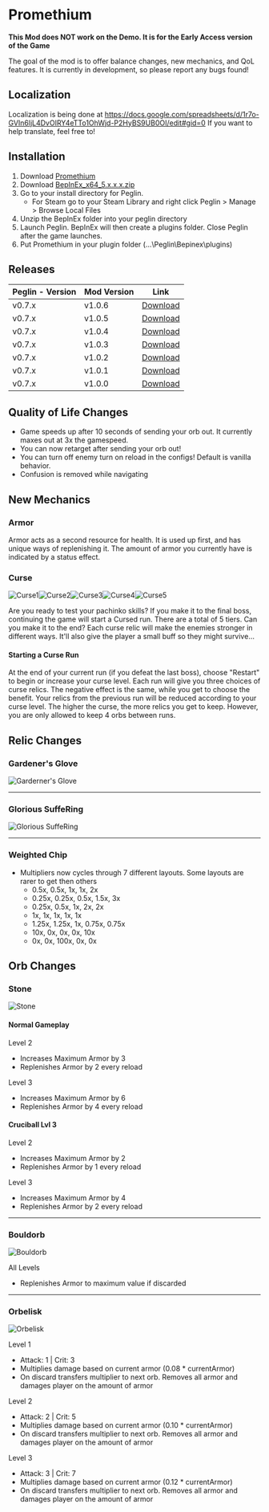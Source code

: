 # Promethium
**This Mod does NOT work on the Demo. It is for the Early Access version of the Game**

The goal of the mod is to offer balance changes, new mechanics, and QoL features. It is currently in development, so please report any bugs found!

## Localization
Localization is being done at https://docs.google.com/spreadsheets/d/1r7o-GVIn6ljL4DvOIRY4eTTo1OhWjd-P2HyBS9UB0OI/edit#gid=0
If you want to help translate, feel free to!

## Installation
1. Download [Promethium](https://github.com/ruiner189/Promethium/releases)
2. Download [BepInEx_x64_5.x.x.x.zip](https://github.com/BepInEx/BepInEx/releases)
3. Go to your install directory for Peglin.
    * For Steam go to your Steam Library and right click Peglin > Manage > Browse Local Files
4. Unzip the BepInEx folder into your peglin directory
5. Launch Peglin. BepInEx will then create a plugins folder. Close Peglin after the game launches.
6. Put Promethium in your plugin folder (...\Peglin\Bepinex\plugins)

## Releases
| Peglin - Version| Mod Version | Link |
|----------|-------------|-----------------|
| v0.7.x | v1.0.6 | [Download](https://github.com/ruiner189/Promethium/releases/download/1.0.5/Promethium.dll) |
| v0.7.x | v1.0.5 | [Download](https://github.com/ruiner189/Promethium/releases/download/1.0.5/Promethium.dll) |
| v0.7.x | v1.0.4 | [Download](https://github.com/ruiner189/Promethium/releases/download/1.0.4/Promethium.dll) |
| v0.7.x | v1.0.3 | [Download](https://github.com/ruiner189/Promethium/releases/download/1.0.3/Promethium.dll) |
| v0.7.x | v1.0.2 | [Download](https://github.com/ruiner189/Promethium/releases/download/1.0.2/Promethium.dll) |
| v0.7.x | v1.0.1 | [Download](https://github.com/ruiner189/Promethium/releases/download/1.0.1/Promethium.dll) |
| v0.7.x | v1.0.0 | [Download](https://github.com/ruiner189/Promethium/releases/download/1.0.0/Promethium.dll) |


## Quality of Life Changes
* Game speeds up after 10 seconds of sending your orb out. It currently maxes out at 3x the gamespeed.
* You can now retarget after sending your orb out!
* You can turn off enemy turn on reload in the configs! Default is vanilla behavior.
* Confusion is removed while navigating

## New Mechanics
### Armor
Armor acts as a second resource for health. It is used up first, and has unique ways of replenishing it. The amount of armor you currently have is indicated by a status effect.
### Curse
![Curse1](Resources/Relics/Curse_One.png)![Curse2](Resources/Relics/Curse_Two.png)![Curse3](Resources/Relics/Curse_Three.png)![Curse4](Resources/Relics/Curse_Four.png)![Curse5](Resources/Relics/Curse_Five.png)

Are you ready to test your pachinko skills? If you make it to the final boss, continuing the game will start a Cursed run. There are a total of 5 tiers. Can you make it to the end?
Each curse relic will make the enemies stronger in different ways. It'll also give the player a small buff so they might survive...

#### Starting a Curse Run
At the end of your current run (if you defeat the last boss), choose "Restart" to begin or increase your curse level. Each run will give you three choices of curse relics. The negative effect is the same, while you get to choose the benefit. Your relics from the previous run will be reduced according to your curse level. The higher the curse, the more relics you get to keep. However, you are only allowed to keep 4 orbs between runs.

## Relic Changes
### Gardener's Glove
![Garderner's Glove](Docs/Images/GardenerGlove.png)

----------

### Glorious SuffeRing
![Glorious SuffeRing](Docs/Images/GloriousSuffeRing.png)

----------
### Weighted Chip
* Multipliers now cycles through 7 different layouts. Some layouts are rarer to get then others
   * 0.5x, 0.5x, 1x, 1x, 2x
   * 0.25x, 0.25x, 0.5x, 1.5x, 3x
   * 0.25x, 0.5x, 1x, 2x, 2x
   * 1x, 1x, 1x, 1x, 1x
   * 1.25x, 1.25x, 1x, 0.75x, 0.75x
   * 10x, 0x, 0x, 0x, 10x
   * 0x, 0x, 100x, 0x, 0x

## Orb Changes
### Stone
![Stone](Docs/Images/Stone3.png)

#### Normal Gameplay
Level 2
* Increases Maximum Armor by 3
* Replenishes Armor by 2 every reload

Level 3
* Increases Maximum Armor by 6
* Replenishes Armor by 4 every reload
#### Cruciball Lvl 3
Level 2
* Increases Maximum Armor by 2
* Replenishes Armor by 1 every reload

Level 3
* Increases Maximum Armor by 4
* Replenishes Armor by 2 every reload
----------
### Bouldorb
![Bouldorb](Docs/Images/Bouldorb.png)

All Levels
* Replenishes Armor to maximum value if discarded
----------
### Orbelisk
![Orbelisk](Docs/Images/Orbelisk3.png)

Level 1
* Attack: 1 | Crit: 3
* Multiplies damage based on current armor (0.08 * currentArmor)
* On discard transfers multiplier to next orb. Removes all armor and damages player on the amount of armor

Level 2
* Attack: 2 | Crit: 5
* Multiplies damage based on current armor (0.10 * currentArmor)
* On discard transfers multiplier to next orb. Removes all armor and damages player on the amount of armor

Level 3
* Attack: 3 | Crit: 7
* Multiplies damage based on current armor (0.12 * currentArmor)
* On discard transfers multiplier to next orb. Removes all armor and damages player on the amount of armor
